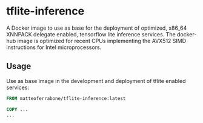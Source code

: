 # tflite-inference
A Docker image to use as base for the deployment of optimized, x86_64 XNNPACK delegate enabled, tensorflow lite inference services.
The docker-hub image is optimized for recent CPUs implementing the AVX512 SIMD instructions for Intel microprocessors.

## Usage

Use as base image in the development and deployment of tflite enabled services:
``` Dockerfile
FROM matteoferrabone/tflite-inference:latest

COPY ...
...
```
